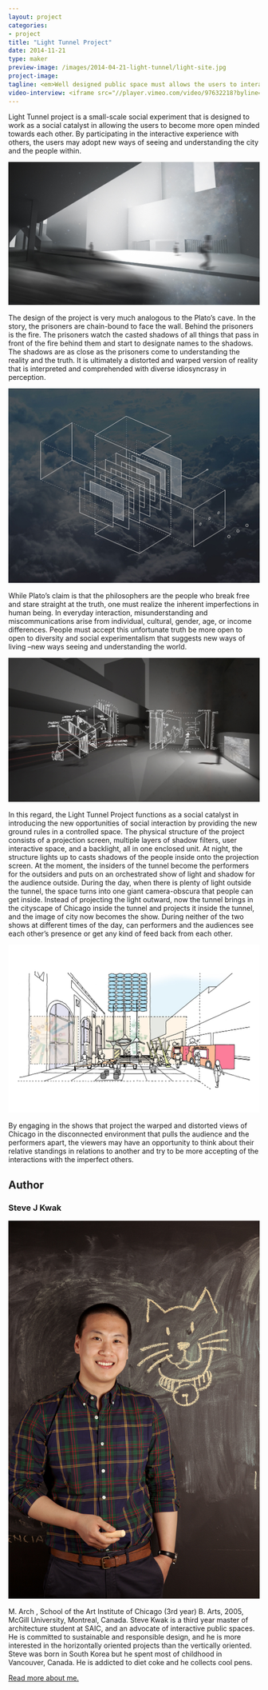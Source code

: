 ```yaml
---
layout: project
categories: 
- project
title: "Light Tunnel Project"
date: 2014-11-21
type: maker
preview-image: /images/2014-04-21-light-tunnel/light-site.jpg
project-image:
tagline: <em>Well designed public space must allows the users to interact with the environment and the people around them regar- less of age, income level, cultural background, or social status.</em>
video-interview: <iframe src="//player.vimeo.com/video/97632218?byline=0&amp;portrait=0" width="560" height="420" frameborder="0" webkitallowfullscreen mozallowfullscreen allowfullscreen></iframe>
---
```


<p class="col-md-8 col-md-offset-2"> Light Tunnel project is a small-scale social experiment that is designed to work as a social catalyst in allowing the users to become more open minded towards each other. By participating in the interactive experience with others, the users may adopt new ways of seeing and understanding the city and the people within. </p>

<p class="col-md-10 col-md-offset-1"><img class="img-responsive img-thumbnail" src="/images/2014-04-21-light-tunnel/light-site2.jpg" alt="Render Site"/></p>

<p class="col-md-8 col-md-offset-2"> The design of the project is very much analogous to the Plato’s cave. In the story, the prisoners are chain-bound to face the wall. Behind the prisoners is the fire. The prisoners watch the casted shadows of all things that pass in front of the fire behind them and start to designate names to the shadows. The shadows are as close as the prisoners come to understanding the reality and the truth. It is ultimately a distorted and warped version of reality that is interpreted and comprehended with diverse idiosyncrasy in perception.</p>

<p class="col-md-10 col-md-offset-1"><img class="img-responsive img-thumbnail" src="/images/2014-04-21-light-tunnel/cloud.jpg" alt="Cloud"/></p>

<p class="col-md-8 col-md-offset-2"> While Plato’s claim is that the philosophers are the people who break free and stare straight at the truth, one must realize the inherent imperfections in human being. In everyday interaction, misunderstanding and miscommunications arise from individual, cultural, gender, age, or income differences. People must accept this unfortunate truth be more open to open to diversity and social experimentalism that suggests new ways of living –new ways seeing and understanding the world. </p>

<p class="col-md-10 col-md-offset-1"><img class="img-responsive img-thumbnail" src="/images/2014-04-21-light-tunnel/light-tunnel.jpg" alt="Diagram"/></p>

<p class="col-md-8 col-md-offset-2"> In this regard, the Light Tunnel Project functions as a social catalyst in introducing the new opportunities of social interaction by providing the new ground rules in a controlled space. The physical structure of the project consists of a projection screen, multiple layers of shadow filters, user interactive space, and a backlight, all in one enclosed unit. At night, the structure lights up to casts shadows of the people inside onto the projection screen. At the moment, the insiders of the tunnel become the performers for the outsiders and puts on an orchestrated show of light and shadow for the audience outside. During the day, when there is plenty of light outside the tunnel, the space turns into one giant camera-obscura that people can get inside. Instead of projecting the light outward, now the tunnel brings in the cityscape of Chicago inside the tunnel and projects it inside the tunnel, and the image of city now becomes the show. During neither of the two shows at different times of the day, can performers and the audiences see each other’s presence or get any kind of feed back from each other. </p>

<p class="col-md-10 col-md-offset-1"><img class="img-responsive img-thumbnail" src="/images/2014-04-21-light-tunnel/collective-vision.jpg" alt="Render Site"/></p>

<p class="col-md-8 col-md-offset-2"> By engaging in the shows that project the warped and distorted views of Chicago in the disconnected environment that pulls the audience and the performers apart, the viewers may have an opportunity to think about their relative standings in relations to another and try to be more accepting of the interactions with the imperfect others.</p>

<h2 class="col-md-10 col-md-offset-2">Author</h2>
	
<h3 class="col-md-10 col-md-offset-2">Steve J Kwak</h3>

<p  class="col-md-2 pull-right"><img class="img-responsive img-rounded img-author" src="/images/2014-04-21-light-tunnel/steve.jpg" alt="Steve"/></p>

<p class="col-md-7 col-md-offset-2">
	M. Arch , School of the Art Institute of Chicago (3rd year)
	B. Arts, 2005, McGill University, Montreal, Canada.
	Steve Kwak is a third year master of architecture student at SAIC, and an advocate of interactive public spaces. He is committed to sustainable and responsible design, and he is more interested in the horizontally oriented projects than the vertically oriented. Steve was born in South Korea but he spent most of childhood in Vancouver, Canada. He is addicted to diet coke and he collects cool pens. 
</p>

<p class="class-md-12 col-md-offset-7 icon-file-text">
	<a href='/docs/SK_saic.pdf' target="_blank">Read more about me.</a>
</p>


